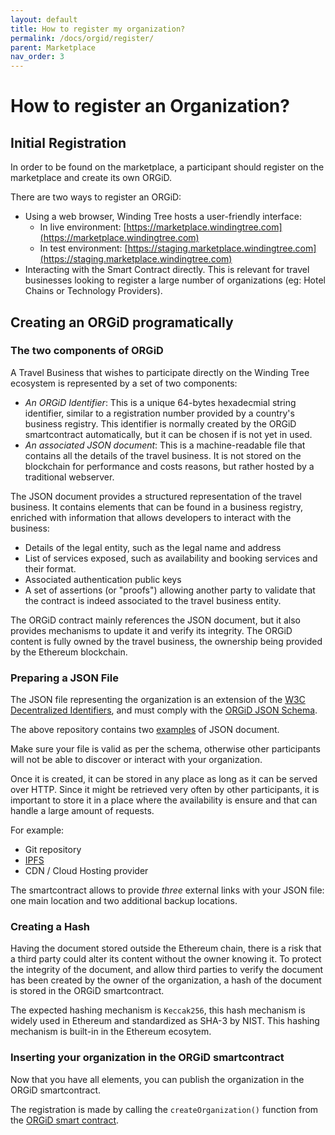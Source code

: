 ```yaml
---
layout: default
title: How to register my organization?
permalink: /docs/orgid/register/
parent: Marketplace
nav_order: 3
---
```

# How to register an Organization?

## Initial Registration

In order to be found on the marketplace, a participant should register on the marketplace and create its own ORGiD.

There are two ways to register an ORGiD:

* Using a web browser, Winding Tree hosts a user-friendly interface:
  * In live environment: [https://marketplace.windingtree.com](https://marketplace.windingtree.com)
  * In test environment: [https://staging.marketplace.windingtree.com](https://staging.marketplace.windingtree.com)
* Interacting with the Smart Contract directly. This is relevant for travel businesses looking to register a large number of organizations (eg: Hotel Chains or Technology Providers).

## Creating an ORGiD programatically

### The two components of ORGiD

A Travel Business that wishes to participate directly on the Winding Tree ecosystem is represented by a set of two components:

* _An ORGiD Identifier_: This is a unique 64-bytes hexadecmial string identifier, similar to a registration number provided by a country's business registry. This identifier is normally created by the ORGiD smartcontract automatically, but it can be chosen if is not yet in used.
* _An associated JSON document_: This is a machine-readable file that contains all the details of the travel business. It is not stored on the blockchain for performance and costs reasons, but rather hosted by a traditional webserver.

The JSON document provides a structured representation of the travel business. It contains elements that can be found in a business registry, enriched with information that allows developers to interact with the business:

* Details of the legal entity, such as the legal name and address
* List of services exposed, such as availability and booking services and their format.
* Associated authentication public keys
* A set of assertions (or "proofs") allowing another party to validate that the contract is indeed associated to the travel business entity.

The ORGiD contract mainly references the JSON document, but it also provides mechanisms to update it and verify its integrity. The ORGiD content is fully owned by the travel business, the ownership being provided by the Ethereum blockchain.

### Preparing a JSON File

The JSON file representing the organization is an extension of the [W3C Decentralized Identifiers](https://w3c.github.io/did-core/), and must comply with the [ORGiD JSON Schema](https://github.com/windingtree/org.json-schema).

The above repository contains two [examples](https://github.com/windingtree/org.json-schema/tree/master/examples) of JSON document.

Make sure your file is valid as per the schema, otherwise other participants will not be able to discover or interact with your organization.

Once it is created, it can be stored in any place as long as it can be served over HTTP. Since it might be retrieved very often by other participants, it is important to store it in a place where the availability is ensure and that can handle a large amount of requests.

For example:

* Git repository
* [IPFS](https://ipfs.io)
* CDN / Cloud Hosting provider

The smartcontract allows to provide _three_ external links with your JSON file: one main location and two additional backup locations.

### Creating a Hash

Having the document stored outside the Ethereum chain, there is a risk that a third party could alter its content without the owner knowing it. To protect the integrity of the document, and allow third parties to verify the document has been created by the owner of the organization, a hash of the document is stored in the ORGiD smartcontract.

The expected hashing mechanism is `Keccak256`, this hash mechanism is widely used in Ethereum and standardized as SHA-3 by NIST. This hashing mechanism is built-in in the Ethereum ecosytem.

### Inserting your organization in the ORGiD smartcontract

Now that you have all elements, you can publish the organization in the ORGiD smartcontract.

The registration is made by calling the `createOrganization()` function from the [ORGiD smart contract](https://github.com/windingtree/org.id).
